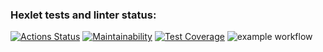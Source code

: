 ### Hexlet tests and linter status:
[![Actions Status](https://github.com/pisarevdmitry/frontend-project-lvl2/workflows/hexlet-check/badge.svg)](https://github.com/pisarevdmitry/frontend-project-lvl2/actions)
[![Maintainability](https://api.codeclimate.com/v1/badges/811565fe90267e902edb/maintainability)](https://codeclimate.com/github/pisarevdmitry/frontend-project-lvl2/maintainability)
[![Test Coverage](https://api.codeclimate.com/v1/badges/811565fe90267e902edb/test_coverage)](https://codeclimate.com/github/pisarevdmitry/frontend-project-lvl2/test_coverage)
![example workflow](https://github.com/pisarevdmitry/frontend-project-lvl2/actions/workflows/main.yml/badge.svg) 